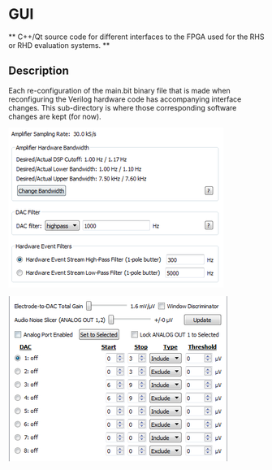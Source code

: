 # GUI

** C++/Qt source code for different interfaces to the FPGA used for the RHS or RHD evaluation systems. **

## Description
Each re-configuration of the main.bit binary file that is made when reconfiguring the Verilog hardware code has accompanying interface changes. This sub-directory is where those corresponding software changes are kept (for now).


![alt text](../doc/Images/filter_tab.PNG)


![alt text](../doc/Images/window_discriminator_tab.PNG)
